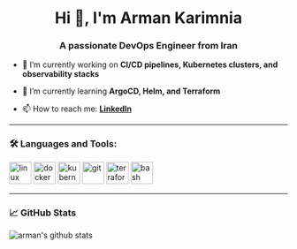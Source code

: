 <h1 align="center">Hi 👋, I'm Arman Karimnia</h1>
<h3 align="center">A passionate DevOps Engineer from Iran</h3>

- 🔭 I’m currently working on **CI/CD pipelines, Kubernetes clusters, and observability stacks**

- 🌱 I’m currently learning **ArgoCD, Helm, and Terraform**

- 📫 How to reach me: **[LinkedIn](https://www.linkedin.com/in/arman-karimnia-9603a594/)**


---

### 🛠️ Languages and Tools:

<p align="left">
  <img src="https://cdn.jsdelivr.net/gh/devicons/devicon/icons/linux/linux-original.svg" alt="linux" width="40" height="40"/>
  <img src="https://cdn.jsdelivr.net/gh/devicons/devicon/icons/docker/docker-original.svg" alt="docker" width="40" height="40"/>
  <img src="https://cdn.jsdelivr.net/gh/devicons/devicon/icons/kubernetes/kubernetes-plain.svg" alt="kubernetes" width="40" height="40"/>
  <img src="https://cdn.jsdelivr.net/gh/devicons/devicon/icons/git/git-original.svg" alt="git" width="40" height="40"/>
  <img src="https://cdn.jsdelivr.net/gh/devicons/devicon/icons/terraform/terraform-original.svg" alt="terraform" width="40" height="40"/>
  <img src="https://cdn.jsdelivr.net/gh/devicons/devicon/icons/bash/bash-original.svg" alt="bash" width="40" height="40"/>
</p>

---

### 📈 GitHub Stats

<p align="left">
  <img src="https://github-readme-stats.vercel.app/api?username=ArmanK292&show_icons=true&theme=tokyonight" alt="arman's github stats"/>
</p>
